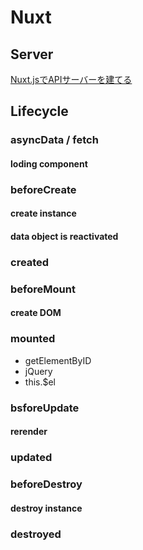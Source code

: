 
# Nuxt

## Server
[Nuxt.jsでAPIサーバーを建てる](https://qiita.com/frosted_bird/items/2fec151388ae8de39847)

## Lifecycle 

### asyncData / fetch
  
  #### loding component 

### beforeCreate

  #### create instance
  #### data object is reactivated

### created

### beforeMount

  #### create DOM

### mounted

   - getElementByID
   - jQuery
   - this.$el

### bsforeUpdate
  
  #### rerender

### updated

### beforeDestroy

  #### destroy instance

### destroyed 

